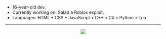 - 16-year-old dev.
- Currently working on: Salad a Roblox exploit.
- Languages: HTML • CSS • JavaScript • C++ • C# • Python • Lua

---

<p align="center">
  <img src="https://github-readme-stats.vercel.app/api/top-langs/?username=Salad&layout=compact&theme=tokyonight&hide_border=true" />
</p>
